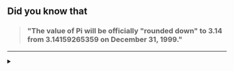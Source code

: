 ## Did you know that

<h3>
  <blockquote>
<!--START_SECTION:debris-->                                                                                                                                                 
"The value of Pi will be officially "rounded down" to 3.14 from 3.14159265359 on December 31, 1999."
<!--END_SECTION:debris-->
  </blockquote>
</h3>

-----

<details>
  <summary></summary>

<img src="https://github-readme-stats.vercel.app/api?show_icons=true&hide=issues&username=ekickx"> <img src="https://github-readme-stats.vercel.app/api/top-langs/?layout=compact&username=ekickx">

</details>
